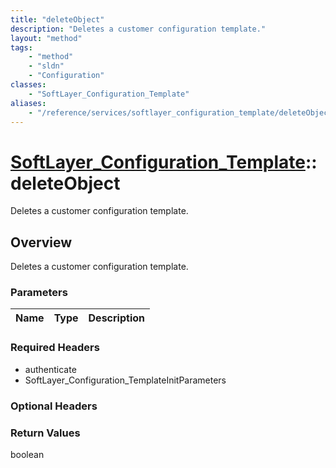 ```yaml
---
title: "deleteObject"
description: "Deletes a customer configuration template."
layout: "method"
tags:
    - "method"
    - "sldn"
    - "Configuration"
classes:
    - "SoftLayer_Configuration_Template"
aliases:
    - "/reference/services/softlayer_configuration_template/deleteObject"
---
```

# [SoftLayer_Configuration_Template](/reference/services/SoftLayer_Configuration_Template)::deleteObject

Deletes a customer configuration template.


## Overview 
Deletes a customer configuration template. 

### Parameters 
|Name | Type | Description |
| --- | --- | --- |


### Required Headers
* authenticate
* SoftLayer_Configuration_TemplateInitParameters

### Optional Headers

### Return Values
boolean

